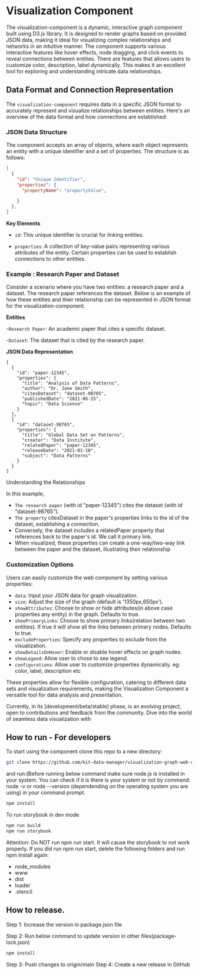 # Visualization Component

The visualization-component is a dynamic, interactive graph component built using D3.js library. It is designed to render graphs based on provided JSON data, making it ideal for visualizing complex relationships and networks in an intuitive manner. The component supports various interactive features like hover effects, node dragging, and click events to reveal connections between entities. 
There are features that allows users to customize color, description, label dynamically. This makes it an excellent tool for exploring and understanding intricate data relationships.

## Data Format and Connection Representation

The `visualization-component` requires data in a specific JSON format to accurately represent and visualize relationships between entities. Here's an overview of the data format and how connections are established:

### JSON Data Structure

The component accepts an array of objects, where each object represents an entity with a unique identifier and a set of properties. The structure is as follows:

```json
[
  {
    "id": "Unique Identifier",
    "properties": {
      "propertyName": "propertyValue",

    }
  },
]
```
**Key Elements**

- `id`:  This unique identifier is crucial for linking entities.

- `properties`: A collection of key-value pairs representing various attributes of the entity. Certain properties can be used to establish connections to other entities.


### Example : Research Paper and Dataset
Consider a scenario where you have two entities: a research paper and a dataset. The research paper references the dataset. Below is an example of how these entities and their relationship can be represented in JSON format for the visualization-component.

**Entities**

-`Research Paper`: An academic paper that cites a specific dataset.

-`Dataset`: The dataset that is cited by the research paper.

**JSON Data Representation**
```
[
  {
    "id": "paper-12345",
    "properties": {
      "title": "Analysis of Data Patterns",
      "author": "Dr. Jane Smith",
      "citesDataset": "dataset-98765",
      "publishedDate": "2021-06-15",
      "topic": "Data Science"
    }
  },
  {
    "id": "dataset-98765",
    "properties": {
      "title": "Global Data Set on Patterns",
      "creator": "Data Institute",
      "relatedPaper": "paper-12345",
      "releaseDate": "2021-01-10",
      "subject": "Data Patterns"
    }
  }
]

```

Understanding the Relationships

In this example,  
- `The research paper` (with id "paper-12345") cites the dataset (with id "dataset-98765").  
- `The property` citesDataset in the paper's properties links to the id of the dataset, establishing a connection.  
- Conversely, the dataset includes a relatedPaper property that references back to the paper's id. We call it primary link.  
- When visualized, these properties can create a one-way/two-way link between the paper and the dataset, illustrating their relationship


### Customization Options

Users can easily customize the web component by setting various properties:

- `data`: Input your JSON data for graph visualization.
- `size`: Adjust the size of the graph (default is '1350px,650px').
- `showAttributes`: Choose to show or hide attributes(in above case properties any entity) in the graph. Defaults to true.
- `showPrimaryLinks`: Choose to show primary links(relation between two entities). If true it will show all the links between primary nodes. Defaults to true.
- `excludeProperties`: Specify any properties to exclude from the visualization.
- `showDetailsOnHover`: Enable or disable hover effects on graph nodes.
- `showLegend`: Allow user to chose to see legend. 
- `configurations`: Allow user to customize properties dynamically. eg: color, label, description etc  

These properties allow for flexible configuration, catering to different data sets and visualization requirements, making the Visualization Component a versatile tool for data analysis and presentation.

Currently, in its [development/beta/stable] phase, is an evolving project, open to contributions and feedback from the community. Dive into the world of seamless data visualization with

## How to run - For developers

To start using the component clone this repo to a new directory:

```bash
git clone https://github.com/kit-data-manager/visualization-graph-web-component.git

```

and run:(Before running below command make sure node.js is installed in your system. You can check if it is there is your system or not by command: node -v or node --version (dependending on the operating system you are using) in your command prompt.

```bash
npm install
```

To run storybook in dev mode

```bash
npm run build
npm run storybook
```

Attention: Do NOT run npm run start. It will cause the storybook to not work properly. If you did run npm run start, delete the following folders and run npm install again:

- node_modules
- www
- dist
- loader
- .stencil


## How to release.
Step 1: Increase the version in package.json file

Step 2: Run below command to update version in other files(package-lock.json)
```bash
npm install
```
Step 3: Push changes to origin/main
Step 4: Create a new release in GitHub
